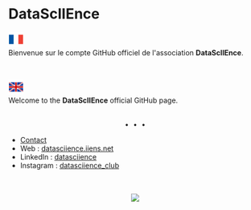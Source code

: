 # DataScIIEnce


<p>
<img src="https://raw.githubusercontent.com/lexkrstn/country-flags-css/master/src/flags/flat/64/France.png" width="30" /><br>
  Bienvenue sur le compte GitHub officiel de l'association <b>DataScIIEnce</b>.
</p>

<br>
<p>
<img src="https://raw.githubusercontent.com/lexkrstn/country-flags-css/master/src/flags/flat/64/United-Kingdom.png" width="30" /><br>
  Welcome to the <b>DataScIIEnce</b> official GitHub page.
</p>


<p align="center"><br><b>&bullet;&nbsp;&nbsp;&nbsp;&bullet;&nbsp;&nbsp;&nbsp;&bullet;</b></p>

* [Contact](https://datasciience.iiens.net/contact.php)
* Web : [datasciience.iiens.net](https://datasciience.iiens.net)
* LinkedIn : [datasciience](https://www.linkedin.com/company/datasciience/)
* Instagram : [datasciience_club](https://www.instagram.com/datasciience_club/)

<p align="center"><br><br>
  <img src="https://datasciience.iiens.net/assets/img/logo_DS.png" width="160" />
</p>
